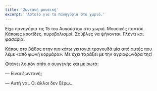 ```yaml
---
title: 'Ζωντανή μουσική'
excerpt: 'Αστείο για τα πανηγύρια στο χωριό.'
---
```


Είχε πανηγύρια τις 15 του Αυγούστου στο χωριό.  Μουσικές παντού.
Κάποιες κροτίδες, πυροβολισμοί.  Σούβλες να ψήνονται.  Γλέντι και
φασαρία.

Κάπου στο βάθος στην πιο κάτω γειτονιά τραγουδά μία από αυτές που λέμε
«από φωνή κορμάρα».  Με έχει ταράξει με την αγριοφωνάρα της!

Φτάνει λοιπόν σπίτι ο συγγενής και με ρωτά:

— Είναι ζωντανή;

— Αυτή ναι.  Οι άλλοι δεν ξέρω…
